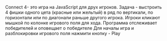 Connect 4- это игра на JavaScript для друх игроков. Задача - выстроить 4 фишки одного цета (красные или жельтый) в ряд по вертикали, по горизонтали или по диагонали раньше другого игрока. 
Игроки кликают мышкой по колонке игрового поля для хода. Программа отслеживает победителей и оповещает о победителе Для началы игра и разблокировки игрового поля нажмити кнопку - Play
        